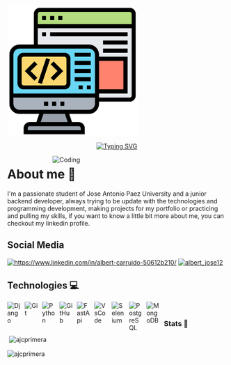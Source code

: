 <img align="center" alt="Backend" width="300" src="https://github.com/Ajcprimera/Ajcprimera/blob/main/backend.png">

<p align="center">
<a href="https://git.io/typing-svg"><img src="https://readme-typing-svg.demolab.com?font=Silkscreen&pause=500&color=F7F7F7&width=435&lines=Hi+%F0%9F%91%8B%2C+my+name+is+Albert+Carruido;I'm+a+junior+backend+developer" alt="Typing SVG" /></a>
</p>
<img align="right" alt="Coding" width="400" src="https://media2.giphy.com/media/v1.Y2lkPTc5MGI3NjExOTZkNWUyZGU5NmI3YjJjMDI2MzJhNDk1ODM0YzVkNmQyNWQ4YzBiMCZjdD1n/qgQUggAC3Pfv687qPC/giphy.gif">

# About me :thinking:

I'm a passionate student of Jose Antonio Paez University and a junior backend developer, always trying to be update with the technologies and programming development, making projects for my portfolio or practicing and pulling my skills, if you want to know a little bit more about me, you can checkout my linkedin profile.

## Social Media
<p align="left">
<a href="https://linkedin.com/in/https://www.linkedin.com/in/albert-carruido-50612b210/" target="blank"><img align="center" src="https://raw.githubusercontent.com/rahuldkjain/github-profile-readme-generator/master/src/images/icons/Social/linked-in-alt.svg" alt="https://www.linkedin.com/in/albert-carruido-50612b210/" height="25" width="35" /></a>
<a href="https://instagram.com/albert_jose12" target="blank"><img align="center" src="https://raw.githubusercontent.com/rahuldkjain/github-profile-readme-generator/master/src/images/icons/Social/instagram.svg" alt="albert_jose12" height="25" width="35" /></a>
</p>

## Technologies :computer:
<img align="left" alt="Django" width="30px" style="padding-right:10px;" src="https://cdn.jsdelivr.net/gh/devicons/devicon/icons/django/django-plain.svg"/>
<img align="left" alt="Git" width="30px" style="padding-right:10px;" src="https://cdn.jsdelivr.net/gh/devicons/devicon/icons/git/git-original.svg" />
<img align="left" alt="Python" width="30px" style="padding-right:10px;" src="https://cdn.jsdelivr.net/gh/devicons/devicon/icons/python/python-plain.svg" />
<img align="left" alt="GitHub" width="30px" style="padding-right:10px;" src="https://cdn.jsdelivr.net/gh/devicons/devicon/icons/github/github-original.svg" />
<img align="left" alt="FastApi" width="30px" style="padding-right:10px;" src="https://cdn.jsdelivr.net/gh/devicons/devicon/icons/fastapi/fastapi-original.svg" />
<img align="left" alt="VsCode" width="30px" style="padding-right:10px;" src="https://cdn.jsdelivr.net/gh/devicons/devicon/icons/vscode/vscode-original.svg" />
<img align="left" alt="Selenium" width="30px" style="padding-right:10px;" src="https://cdn.jsdelivr.net/gh/devicons/devicon/icons/selenium/selenium-original.svg" />
<img align="left" alt="PostgreSQL" width="30px" style="padding-right:10px;" src="https://cdn.jsdelivr.net/gh/devicons/devicon/icons/postgresql/postgresql-plain.svg" />
<img align="left" alt="MongoDB" width="30px" style="padding-right:10px;" src="https://cdn.jsdelivr.net/gh/devicons/devicon/icons/mongodb/mongodb-plain.svg" />
<br />

### Stats :stars:
<p>&nbsp;<img align="center" src="https://github-readme-stats.vercel.app/api?username=ajcprimera&show_icons=true&locale=en" alt="ajcprimera" /></p>

<p><img align="center" src="https://github-readme-streak-stats.herokuapp.com/?user=ajcprimera&" alt="ajcprimera" /></p>
